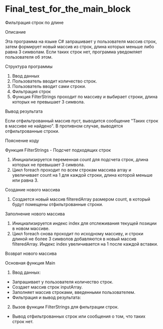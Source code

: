 ﻿# Final_test_for_the_main_block

Фильтрация строк по длине

Описание

Эта программа на языке C# запрашивает у пользователя массив строк, затем формирует новый массив из строк, длина которых меньше либо равна 3 символам. Если таких строк нет, программа уведомляет пользователя об этом.

Структура программы

1. Ввод данных
2. Пользователь вводит количество строк.
3. Пользователь вводит сами строки.
4. Фильтрация строк
5. Функция FilterStrings проходит по массиву и выбирает строки, длина которых не превышает 3 символа.


Вывод результата

Если отфильтрованный массив пуст, выводится сообщение "Таких строк в массиве не найдено".
В противном случае, выводятся отфильтрованные строки.

Пояснение коду

Функция FilterStrings - Подсчет подходящих строк
1. Инициализируется переменная count для подсчета строк, длина которых не превышает 3 символа.
2. Цикл foreach проходит по всем строкам массива array и увеличивает count на 1 для каждой строки, длина которой меньше или равна 3.

Создание нового массива
1. Создается новый массив filteredArray размером count, в который будут помещены отфильтрованные строки.

Заполнение нового массива
1. Инициализируется индекс index для отслеживания текущей позиции в новом массиве.
2. Цикл foreach снова проходит по исходному массиву, и строки длиной не более 3 символов добавляются в новый массив filteredArray. Индекс index увеличивается на 1 после каждой вставки.

Возврат нового массива

Основная функция Main
1. Ввод данных:
- Запрашивает у пользователя количество строк.
- Создает массив строк inputArray.
- Заполняет массив строками, введенными пользователем.
- Фильтрация и вывод результата:

2. Вызов функции FilterStrings для фильтрации строк.
- Вывод отфильтрованных строк или сообщения о том, что таких строк нет.


